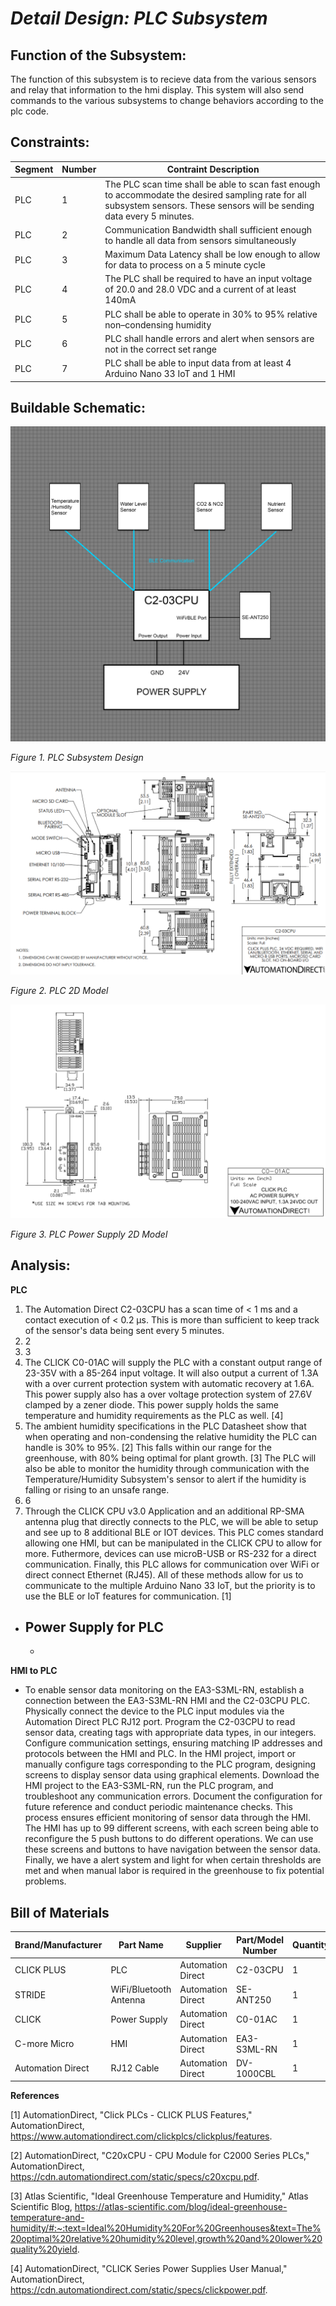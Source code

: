 # *Detail Design: PLC Subsystem*

## **Function of the Subsystem:**
The function of this subsystem is to recieve data from the various sensors and relay that information to the hmi display. This system will also send commands to the various subsystems to change behaviors according to the plc code.

## **Constraints:**

|Segment|Number|Contraint Description|
|--------|-|-------------------------------------------------|
|PLC|1|The PLC scan time shall be able to scan fast enough to accommodate the desired sampling rate for all subsystem sensors. These sensors will be sending data every 5 minutes.|
|PLC|2|Communication Bandwidth shall sufficient enough to handle all data from sensors simultaneously|
|PLC|3|Maximum Data Latency shall be low enough to allow for data to process on a 5 minute cycle|
|PLC|4|The PLC shall be required to have an input voltage of 20.0 and 28.0 VDC and a current of at least 140mA|
|PLC|5|PLC shall be able to operate in 30% to 95% relative non–condensing humidity|
|PLC|6|PLC shall handle errors and alert when sensors are not in the correct set range|
|PLC|7|PLC shall be able to input data from at least 4 Arduino Nano 33 IoT and 1 HMI|

## **Buildable Schematic:**

![PLC Design](https://github.com/RealityHertz/Greenhouse-Project/blob/main/Documentation/Images/CADPLCSubsystemDrawing.jpg)

*Figure 1. PLC Subsystem Design*

![PLC Subsystem](https://github.com/RealityHertz/Greenhouse-Project/blob/main/Documentation/Images/PLC%202D%20Model.png)

*Figure 2. PLC 2D Model*

![PLC Power Supply](https://github.com/RealityHertz/Greenhouse-Project/blob/main/Documentation/Images/PLCPowerSupply2DCAD.PNG)

*Figure 3. PLC Power Supply 2D Model*

## **Analysis:**

**PLC**
  1. The Automation Direct C2-03CPU has a scan time of < 1 ms and a contact execution of < 0.2 µs. This is more than sufficient to keep track of the sensor's data being sent every 5 minutes.
  2. 2
  3. 3
  4. The CLICK C0-01AC will supply the PLC with a constant output range of 23-35V with a 85-264 input voltage. It will also output a current of 1.3A with a over current protection system with automatic recovery at 1.6A. This power supply also has a over voltage protection system of 27.6V clamped by a zener diode. This power supply holds the same temperature and humidity requirements as the PLC as well. [4]
  5. The ambient humidity specifications in the PLC Datasheet show that when operating and non-condensing the relative humidity the PLC can handle is 30% to 95%. [2] This falls within our range for the greenhouse, with 80% being optimal for plant growth. [3] The PLC will also be able to monitor the humidity through communication with the Temperature/Humidity Subsystem's sensor to alert if the humidity is falling or rising to an unsafe range.
  6. 6
  7. Through the CLICK CPU v3.0 Application and an additional RP-SMA antenna plug that directly connects to the PLC, we will be able to setup and see up to 8 additional BLE or IOT devices. This PLC comes standard allowing one HMI, but can be manipulated in the CLICK CPU to allow for more. Futhermore, devices can use microB-USB or RS-232 for a direct communication. Finally, this PLC allows for communication over WiFi or direct connect Ethernet (RJ45). All of these methods allow for us to communicate to the multiple Arduino Nano 33 IoT, but the priority is to use the BLE or IoT features for communication. [1]
  - **Power Supply for PLC**
    - 

    - 
**HMI to PLC**
- To enable sensor data monitoring on the EA3-S3ML-RN, establish a connection between the EA3-S3ML-RN HMI and the C2-03CPU PLC. Physically connect the device to the PLC input modules via the Automation Direct PLC RJ12 port. Program the C2-03CPU to read sensor data, creating tags with appropriate data types, in our integers. Configure communication settings, ensuring matching IP addresses and protocols between the HMI and PLC. In the HMI project, import or manually configure tags corresponding to the PLC program, designing screens to display sensor data using graphical elements. Download the HMI project to the EA3-S3ML-RN, run the PLC program, and troubleshoot any communication errors. Document the configuration for future reference and conduct periodic maintenance checks. This process ensures efficient monitoring of sensor data through the HMI. The HMI has up to 99 different screens, with each screen being able to reconfigure the 5 push buttons to do different operations. We can use these screens and buttons to have navigation between the sensor data. Finally, we have a alert system and light for when certain thresholds are met and when manual labor is required in the greenhouse to fix potential problems.

## **Bill of Materials**
|Brand/Manufacturer|Part Name|Supplier|Part/Model Number|Quantity|Individual Price|Total|
|----|-----------|-----------|------------|--------|----------------|-----|
|CLICK PLUS|PLC|Automation Direct|C2-03CPU|1|$205.00|$205.00|
|STRIDE|WiFi/Bluetooth Antenna|Automation Direct|SE-ANT250|1|$50.50|$50.50
|CLICK|Power Supply|Automation Direct|C0-01AC|1|$63.00|$63.00|
|C-more Micro|HMI|Automation Direct|EA3-S3ML-RN|1|$146.00|$146.00|
|Automation Direct|RJ12 Cable|Automation Direct|DV-1000CBL|1|$23.00|$23.00|



**References**

[1] AutomationDirect, "Click PLCs - CLICK PLUS Features," AutomationDirect, https://www.automationdirect.com/clickplcs/clickplus/features.

[2] AutomationDirect, "C20xCPU - CPU Module for C2000 Series PLCs," AutomationDirect, https://cdn.automationdirect.com/static/specs/c20xcpu.pdf.

[3] Atlas Scientific, "Ideal Greenhouse Temperature and Humidity," Atlas Scientific Blog, https://atlas-scientific.com/blog/ideal-greenhouse-temperature-and-humidity/#:~:text=Ideal%20Humidity%20For%20Greenhouses&text=The%20optimal%20relative%20humidity%20level,growth%20and%20lower%20quality%20yield.

[4] AutomationDirect, "CLICK Series Power Supplies User Manual," AutomationDirect, https://cdn.automationdirect.com/static/specs/clickpower.pdf.
